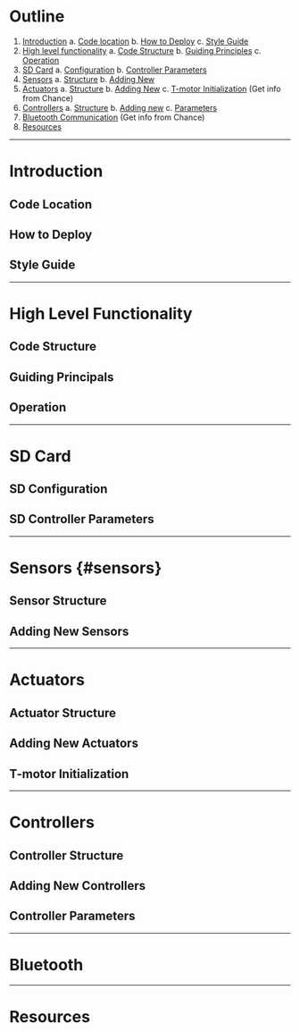 # Outline
1.  [Introduction](#introduction)
    a. [Code location](#code-location)
    b. [How to Deploy](#how-to-deploy)
    c. [Style Guide](#style-guide)
2.  [High level functionality](#high-level-functionality)
    a. [Code Structure](#code-structure)
    b. [Guiding Principles](#guiding-principals)
    c. [Operation](#operation)
3.  [SD Card](#sd-card)
    a. [Configuration](#sd-configuration)
    b. [Controller Parameters](#sd-controller-parameters)
3.  [Sensors](#sensors)
    a. [Structure](#sensor-structure)
    b. [Adding New](#adding-new-sensors)
4.  [Actuators](#actuators)
    a. [Structure](#actuator-structure)
    b. [Adding New](#adding-new-actuators)
    c. [T-motor Initialization](#t-motor-initialization) (Get info from Chance)
5.  [Controllers](#controllers)
    a. [Structure](#controller-structure)
    b. [Adding new](#adding-new-controllers)
    c. [Parameters](#controller-parameters)
6. [Bluetooth Communication](#bluetooth) (Get info from Chance)
7. [Resources](#resources)

***
# Introduction 

## Code Location 

## How to Deploy 

## Style Guide 

***
# High Level Functionality 

## Code Structure 

## Guiding Principals 

## Operation  

***
# SD Card  

## SD Configuration  

## SD Controller Parameters 

*** 
# Sensors {#sensors}

## Sensor Structure 

## Adding New Sensors

*** 
# Actuators

## Actuator Structure 

## Adding New Actuators 

## T-motor Initialization 

*** 
# Controllers 

## Controller Structure 

## Adding New Controllers

## Controller Parameters  

***
# Bluetooth 

***
# Resources 